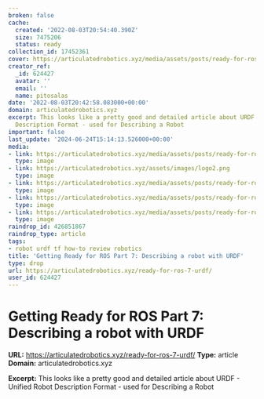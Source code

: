 ```yaml
---
broken: false
cache:
  created: '2022-08-03T20:54:40.390Z'
  size: 7475206
  status: ready
collection_id: 17452361
cover: https://articulatedrobotics.xyz/media/assets/posts/ready-for-ros/thumbnail-urdf_small.png
creator_ref:
  _id: 624427
  avatar: ''
  email: ''
  name: pitosalas
date: '2022-08-03T20:42:58.083000+00:00'
domain: articulatedrobotics.xyz
excerpt: This looks like a pretty good and detailed article about URDF - Unified Robot
  Description Format - used for Describing a Robot
important: false
last_update: '2024-06-24T15:14:13.526000+00:00'
media:
- link: https://articulatedrobotics.xyz/media/assets/posts/ready-for-ros/thumbnail-urdf_small.png
  type: image
- link: https://articulatedrobotics.xyz/assets/images/logo2.png
  type: image
- link: https://articulatedrobotics.xyz/media/assets/posts/ready-for-ros/urdf-tree.png
  type: image
- link: https://articulatedrobotics.xyz/media/assets/posts/ready-for-ros/urdf-joint-types.png
  type: image
- link: https://articulatedrobotics.xyz/media/assets/posts/ready-for-ros/urdf-link-tag.png
  type: image
raindrop_id: 426851867
raindrop_type: article
tags:
- robot urdf tf how-to review robotics
title: 'Getting Ready for ROS Part 7: Describing a robot with URDF'
type: drop
url: https://articulatedrobotics.xyz/ready-for-ros-7-urdf/
user_id: 624427
---
```


# Getting Ready for ROS Part 7: Describing a robot with URDF

**URL:** https://articulatedrobotics.xyz/ready-for-ros-7-urdf/
**Type:** article
**Domain:** articulatedrobotics.xyz

**Excerpt:** This looks like a pretty good and detailed article about URDF - Unified Robot Description Format - used for Describing a Robot
